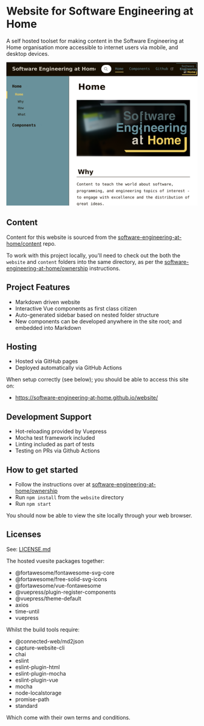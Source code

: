 # Website for Software Engineering at Home

A self hosted toolset for making content in the Software Engineering at Home organisation more accessible to internet users via mobile, and desktop devices.

![Preview of website - site name navigation, sidebar, front page content](./screenshot.png)

## Content

Content for this website is sourced from the [software-engineering-at-home/content](https://github.com/software-engineering-at-home/content) repo.

To work with this project locally, you'll need to check out the both the `website` and `content` folders into the same directory, as per the [software-engineering-at-home/ownership](https://github.com/software-engineering-at-home/ownership) instructions.

## Project Features

- Markdown driven website
- Interactive Vue components as first class citizen
- Auto-generated sidebar based on nested folder structure
- New components can be developed anywhere in the site root; and embedded into Markdown

## Hosting

- Hosted via GitHub pages
- Deployed automatically via GitHub Actions

When setup correctly (see below); you should be able to access this site on:
- https://software-engineering-at-home.github.io/website/

## Development Support

- Hot-reloading provided by Vuepress
- Mocha test framework included
- Linting included as part of tests
- Testing on PRs via Github Actions

## How to get started

- Follow the instructions over at [software-engineering-at-home/ownership](https://github.com/software-engineering-at-home/ownership)
- Run `npm install` from the `website` directory
- Run `npm start`

You should now be able to view the site locally through your web browser.

## Licenses

See: [LICENSE.md](./LICENSE.md)

The hosted vuesite packages together:

- @fortawesome/fontawesome-svg-core
- @fortawesome/free-solid-svg-icons
- @fortawesome/vue-fontawesome
- @vuepress/plugin-register-components
- @vuepress/theme-default
- axios
- time-until
- vuepress

Whilst the build tools require:

- @connected-web/md2json
- capture-website-cli
- chai
- eslint
- eslint-plugin-html
- eslint-plugin-mocha
- eslint-plugin-vue
- mocha
- node-localstorage
- promise-path
- standard


Which come with their own terms and conditions.
